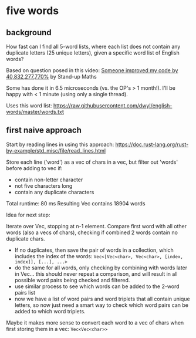 # five words

## background

How fast can I find all 5-word lists, where each list does not contain any duplicate letters (25 unique letters), given a specific word list of English words?

Based on question posed in this video: [Someone improved my code by 40,832,277,770%](https://www.youtube.com/watch?v=c33AZBnRHks) by Stand-up Maths

Some has done it in 6.5 microseconds (vs. the OP's > 1 month!). I'll be happy with < 1 minute (using only a single thread).

Uses this word list: https://raw.githubusercontent.com/dwyl/english-words/master/words.txt

## first naive approach

Start by reading lines in using this approach: https://doc.rust-lang.org/rust-by-example/std_misc/file/read_lines.html

Store each line ('word') as a vec of chars in a vec, but filter out 'words' before adding to vec if:
- contain non-letter character
- not five characters long
- contain any duplicate characters

Total runtime: 80 ms
Resulting Vec contains 18904 words

Idea for next step:

Iterate over Vec, stopping at n-1 element.
Compare first word with all other words (also a vecs of chars), checking if combined 2 words contain no duplicate chars.
- If no duplicates, then save the pair of words in a collection, which includes the index of the words: `Vec<[Vec<char>, Vec<char>, [index, index]], [...], ...>`
- do the same for all words, only checking by combining with words later in Vec... this should never repeat a comparison, and will result in all possible word pairs being checked and filtered.
- use similar process to see which words can be added to the 2-word pairs list
- now we have a list of word pairs and word triplets that all contain unique letters, so now just need a smart way to check which word pairs can be added to which word triplets.

Maybe it makes more sense to convert each word to a vec of chars when first storing them in a vec: `Vec<Vec<char>>`
